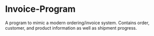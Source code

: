 # Invoice-Program
A program to mimic a modern ordering/invoice system. Contains order, customer, and product information as well as shipment progress.
